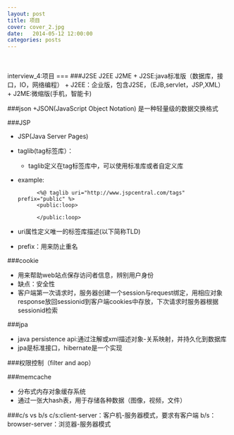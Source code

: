 ```yaml
---
layout: post
title: 项目
cover: cover_2.jpg
date:   2014-05-12 12:00:00
categories: posts
---
```

<br/>
<br/>
interview_4:项目
===
###J2SE J2EE J2ME
+ J2SE:java标准版（数据库，接口，IO，网络编程）
+ J2EE：企业版，包含J2SE，（EJB,servlet，JSP,XML）
+ J2ME:微缩版(手机，智能卡)

###json
+JSON(JavaScript Object Notation) 是一种轻量级的数据交换格式

###JSP
+ JSP(Java Server Pages) 
+ taglib(tag标签库）：
	+ taglib定义在tag标签库中，可以使用标准库或者自定义库
+ example:

			<%@ taglib uri="http://www.jspcentral.com/tags" prefix="public" %>
			<public:loop>

			</public:loop>
+  uri属性定义唯一的标签库描述(以下简称TLD)
+  prefix：用来防止重名

###cookie
+ 用来帮助web站点保存访问者信息，辨别用户身份
+ 缺点：安全性
+ 客户端第一次请求时，服务器创建一个session与request绑定，用相应对象response放回sessionid到客户端cookies中存放，下次请求时服务器根据sessionid检索

###jpa
+ java persistence api:通过注解或xml描述对象-关系映射，并持久化到数据库
+ jpa是标准接口，hibernate是一个实现

###权限控制（filter and aop）


###memcache
+ 分布式内存对象缓存系统
+ 通过一张大hash表，用于存储各种数据（图像，视频，文件）

###c/s vs b/s
c/s:client-server：客户机-服务器模式，要求有客户端
b/s：browser-server：浏览器-服务器模式

